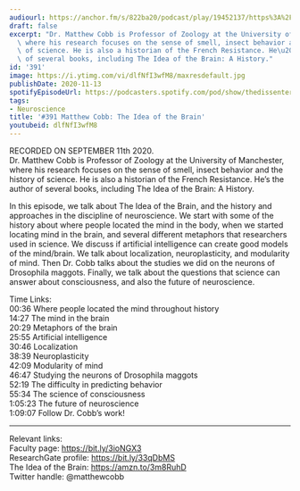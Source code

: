 ```yaml
---
audiourl: https://anchor.fm/s/822ba20/podcast/play/19452137/https%3A%2F%2Fd3ctxlq1ktw2nl.cloudfront.net%2Fstaging%2F2020-8-11%2Fae46e724-847a-5f5c-5a84-5fccbff244b7.m4a
draft: false
excerpt: "Dr. Matthew Cobb is Professor of Zoology at the University of Manchester,\
  \ where his research focuses on the sense of smell, insect behavior and the history\
  \ of science. He is also a historian of the French Resistance. He\u2019s the author\
  \ of several books, including The Idea of the Brain: A History."
id: '391'
image: https://i.ytimg.com/vi/dlfNfI3wfM8/maxresdefault.jpg
publishDate: 2020-11-13
spotifyEpisodeUrl: https://podcasters.spotify.com/pod/show/thedissenter/episodes/391-Matthew-Cobb-The-Idea-of-the-Brain-ejg4p9
tags:
- Neuroscience
title: '#391 Matthew Cobb: The Idea of the Brain'
youtubeid: dlfNfI3wfM8
---
```

<div class="timelinks">

RECORDED ON SEPTEMBER 11th 2020.  
Dr. Matthew Cobb is Professor of Zoology at the University of Manchester, where his research focuses on the sense of smell, insect behavior and the history of science. He is also a historian of the French Resistance. He’s the author of several books, including The Idea of the Brain: A History.

In this episode, we talk about The Idea of the Brain, and the history and approaches in the discipline of neuroscience. We start with some of the history about where people located the mind in the body, when we started locating mind in the brain, and several different metaphors that researchers used in science. We discuss if artificial intelligence can create good models of the mind/brain. We talk about localization, neuroplasticity, and modularity of mind. Then Dr. Cobb talks about the studies we did on the neurons of Drosophila maggots. Finally, we talk about the questions that science can answer about consciousness, and also the future of neuroscience.

Time Links:  
<time>00:36</time> Where people located the mind throughout history  
<time>14:27</time> The mind in the brain  
<time>20:29</time> Metaphors of the brain  
<time>25:55</time> Artificial intelligence  
<time>30:46</time> Localization  
<time>38:39</time> Neuroplasticity  
<time>42:09</time> Modularity of mind  
<time>46:47</time> Studying the neurons of Drosophila maggots  
<time>52:19</time> The difficulty in predicting behavior  
<time>55:34</time> The science of consciousness  
<time>1:05:23</time> The future of neuroscience  
<time>1:09:07</time> Follow Dr. Cobb’s work! 

---

Relevant links:  
Faculty page: https://bit.ly/3ioNGX3  
ResearchGate profile: https://bit.ly/33qDbMS  
The Idea of the Brain: https://amzn.to/3m8RuhD  
Twitter handle: @matthewcobb
</div>

